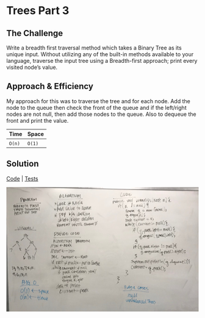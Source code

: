 # Trees Part 3
## The Challenge
Write a breadth first traversal method which takes a Binary Tree as its unique input. Without utilizing any of the built-in methods available to your language, traverse the input tree using a Breadth-first approach; print every visited node’s value.

## Approach & Efficiency
My approach for this was to traverse the tree and for each node. Add the node to the queue then check the front of the queue and if the left/right nodes are not null, then add those nodes to the queue. Also to dequeue the front and print the value.

Time | Space
---- | ------
`O(n)` | `O(1)`

## Solution
[Code](../src/main/java/tree/BinaryTree.java) | [Tests](../src/test/java/tree/BinaryTreeTest.java)

![Whiteboard of breadth first order](../assets/tree_breadth.JPG)
